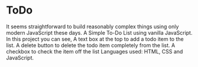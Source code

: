 # ToDo
It seems straightforward to build reasonably complex things using only modern JavaScript these days. A Simple To-Do List using vanilla JavaScript. In this project you can see, A text box at the top to add a todo item to the list. A delete button to delete the todo item completely from the list. A checkbox to check the item off the list  Languages used: HTML, CSS and JavaScript.
